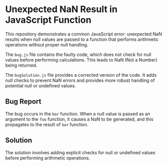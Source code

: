 # Unexpected NaN Result in JavaScript Function

This repository demonstrates a common JavaScript error: unexpected NaN results when null values are passed to a function that performs arithmetic operations without proper null handling.

The `bug.js` file contains the faulty code, which does not check for null values before performing calculations. This leads to NaN (Not a Number) being returned.

The `bugSolution.js` file provides a corrected version of the code. It adds null checks to prevent NaN errors and provides more robust handling of potential null or undefined values.

## Bug Report

The bug occurs in the `bar` function.  When a null value is passed as an argument to the `foo` function, it causes a NaN to be generated, and this propagates to the result of `bar` function.

## Solution

The solution involves adding explicit checks for null or undefined values before performing arithmetic operations.